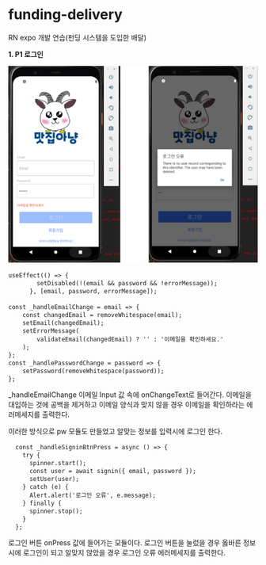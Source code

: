# funding-delivery
RN expo 개발 연습(펀딩 시스템을 도입한 배달)




**1. P1 로그인**


![로그인](로그인.PNG)


```
useEffect(() => {
        setDisabled(!(email && password && !errorMessage));
      }, [email, password, errorMessage]);

const _handleEmailChange = email => {
    const changedEmail = removeWhitespace(email);
    setEmail(changedEmail);
    setErrorMessage(
        validateEmail(changedEmail) ? '' : '이메일을 확인하세요.'
    );
};
const _handlePasswordChange = password => {
    setPassword(removeWhitespace(password));
};
```

_handleEmailChange 이메일 Input 값 속에 onChangeText로 들어간다.
이메일을 대입하는 것에 공백을 제거하고 이메일 양식과 맞지 않을 경우
이메일을 확인하라는 에러메세지를 출력한다.

이러한 방식으로 pw 모듈도 만들었고 알맞는 정보를 입력시에 로그인 한다.

```
  const _handleSigninBtnPress = async () => {
    try {
      spinner.start();
      const user = await signin({ email, password });
      setUser(user);
    } catch (e) {
      Alert.alert('로그인 오류', e.message);
    } finally {
      spinner.stop();
    }
  };
  ```
  
  로그인 버튼 onPress 값에 들어가는 모듈이다.
  로그인 버튼을 눌렀을 경우 옳바른 정보시에 로그인이 되고
  알맞지 않았을 경우 로그인 오류 에러메세지를 출력한다.
  

